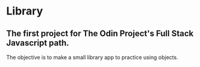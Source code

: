 # Library

## The first project for The Odin Project's Full Stack Javascript path.

The objective is to make a small library app to practice using objects.
